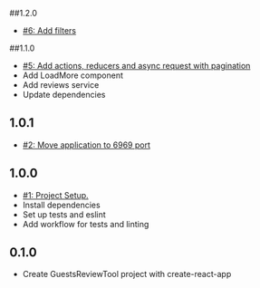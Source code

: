 ##1.2.0
* [#6: Add filters](https://github.com/ZorianaPro/GuestsReviewsTool/issues/6)

##1.1.0
* [#5: Add actions, reducers and async request with pagination](https://github.com/ZorianaPro/GuestsReviewsTool/issues/5)
* Add LoadMore component
* Add reviews service
* Update dependencies

## 1.0.1
* [#2: Move application to 6969 port](https://github.com/ZorianaPro/GuestsReviewsTool/issues/2)

## 1.0.0
* [#1: Project Setup.](https://github.com/ZorianaPro/GuestsReviewsTool/issues/1)
* Install dependencies
* Set up tests and eslint
* Add workflow for tests and linting

## 0.1.0
* Create GuestsReviewTool project with create-react-app